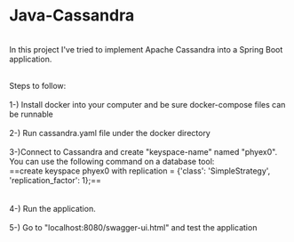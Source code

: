 # Java-Cassandra
<br>In this project I've tried to implement Apache Cassandra into a Spring Boot application.</br>

<br>Steps to follow:</br>
<br>1-) Install docker into your computer and be sure docker-compose files can be runnable</br>
<br>2-) Run cassandra.yaml file under the docker directory</br>
<br>3-)Connect to Cassandra and create "keyspace-name" named "phyex0". You can use the following command on a database tool:
<br> ==create keyspace phyex0 with replication = {'class': 'SimpleStrategy', 'replication_factor': 1};==</br> </br>
<br>4-) Run the application.</br>
<br>5-) Go to "localhost:8080/swagger-ui.html" and test the application</br>
